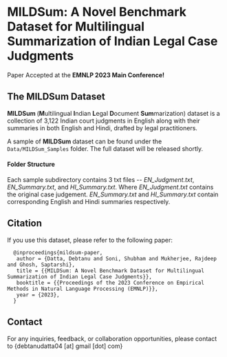 # MILDSum: A Novel Benchmark Dataset for Multilingual Summarization of Indian Legal Case Judgments

Paper Accepted at the **EMNLP 2023 Main Conference!**


## The MILDSum Dataset 
<b> MILDSum </b> (**M**ultilingual **I**ndian **L**egal **D**ocument **Sum**marization) dataset is a collection of 3,122 Indian court judgments in English along with their summaries in both English and Hindi, drafted by legal practitioners.

A sample of <b> MILDSum </b> dataset can be found under the `Data/MILDSum_Samples` folder. The full dataset will be released shortly.

#### Folder Structure
Each sample subdirectory contains 3 txt files -- <i>EN_Judgment.txt</i>, <i>EN_Summary.txt</i>, and <i>HI_Summary.txt</i>. Where <i>EN_Judgment.txt</i> contains the original case judgement. <i>EN_Summary.txt</i> and <i>HI_Summary.txt</i> contain corresponding English and Hindi summaries respectively.

## Citation
If you use this dataset, please refer to the following paper:
```
  @inproceedings{mildsum-paper,
   author = {Datta, Debtanu and Soni, Shubham and Mukherjee, Rajdeep and Ghosh, Saptarshi},
   title = {{MILDSum: A Novel Benchmark Dataset for Multilingual Summarization of Indian Legal Case Judgments}},
   booktitle = {{Proceedings of the 2023 Conference on Empirical Methods in Natural Language Processing (EMNLP)}},
   year = {2023},
  }
```

## Contact
For any inquiries, feedback, or collaboration opportunities, please contact to {debtanudatta04 [at] gmail [dot] com}
